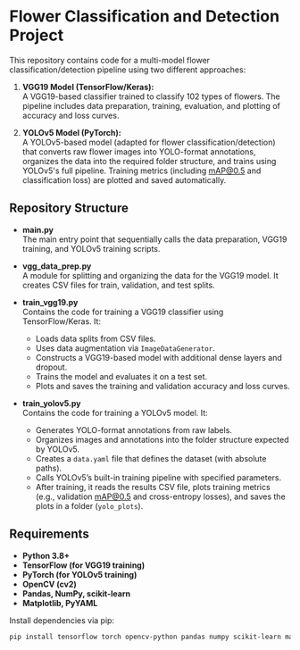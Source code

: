 # Flower Classification and Detection Project

This repository contains code for a multi-model flower classification/detection pipeline using two different approaches:

1. **VGG19 Model (TensorFlow/Keras):**  
   A VGG19-based classifier trained to classify 102 types of flowers. The pipeline includes data preparation, training, evaluation, and plotting of accuracy and loss curves.

2. **YOLOv5 Model (PyTorch):**  
   A YOLOv5-based model (adapted for flower classification/detection) that converts raw flower images into YOLO-format annotations, organizes the data into the required folder structure, and trains using YOLOv5's full pipeline. Training metrics (including mAP@0.5 and classification loss) are plotted and saved automatically.

## Repository Structure

- **main.py**  
  The main entry point that sequentially calls the data preparation, VGG19 training, and YOLOv5 training scripts.

- **vgg_data_prep.py**  
  A module for splitting and organizing the data for the VGG19 model. It creates CSV files for train, validation, and test splits.

- **train_vgg19.py**  
  Contains the code for training a VGG19 classifier using TensorFlow/Keras. It:
  - Loads data splits from CSV files.
  - Uses data augmentation via `ImageDataGenerator`.
  - Constructs a VGG19-based model with additional dense layers and dropout.
  - Trains the model and evaluates it on a test set.
  - Plots and saves the training and validation accuracy and loss curves.

- **train_yolov5.py**  
  Contains the code for training a YOLOv5 model. It:
  - Generates YOLO-format annotations from raw labels.
  - Organizes images and annotations into the folder structure expected by YOLOv5.
  - Creates a `data.yaml` file that defines the dataset (with absolute paths).
  - Calls YOLOv5’s built-in training pipeline with specified parameters.
  - After training, it reads the results CSV file, plots training metrics (e.g., validation mAP@0.5 and cross-entropy losses), and saves the plots in a folder (`yolo_plots`).

## Requirements

- **Python 3.8+**
- **TensorFlow (for VGG19 training)**
- **PyTorch (for YOLOv5 training)**
- **OpenCV (cv2)**
- **Pandas, NumPy, scikit-learn**
- **Matplotlib, PyYAML**

Install dependencies via pip:

```bash
pip install tensorflow torch opencv-python pandas numpy scikit-learn matplotlib pyyaml
